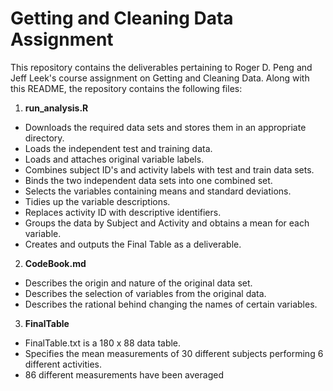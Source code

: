 # Getting and Cleaning Data Assignment

This repository contains the deliverables pertaining to Roger D. Peng and Jeff 
Leek's course assignment on Getting and Cleaning Data. Along with this README, the repository contains the following files:

1. **run_analysis.R** 
  + Downloads the required data sets and stores them in an appropriate directory.
  + Loads the independent test and training data.
  + Loads and attaches original variable labels.
  + Combines subject ID's and activity labels with test and train data sets.
  + Binds the two independent data sets into one combined set.
  + Selects the variables containing means and standard deviations.
  + Tidies up the variable descriptions.
  + Replaces activity ID with descriptive identifiers.
  + Groups the data by Subject and Activity and obtains a mean for each variable.
  + Creates and outputs the Final Table as a deliverable.
2. **CodeBook.md**
  + Describes the origin and nature of the original data set.
  + Describes the selection of variables from the original data.
  + Describes the rational behind changing the names of certain variables.
3. **FinalTable**
  + FinalTable.txt is a 180 x 88 data table.
  + Specifies the mean measurements of 30 different subjects performing 6 different activities.
  + 86 different measurements have been averaged
